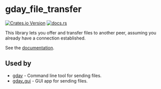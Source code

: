 # gday_file_transfer
[![Crates.io Version](https://img.shields.io/crates/v/gday_file_transfer)](https://crates.io/crates/gday_file_transfer)
[![docs.rs](https://img.shields.io/docsrs/gday_file_transfer)](https://docs.rs/gday_file_transfer/)

This library lets you offer and transfer files to another peer,
assuming you already have a connection established.

See the [documentation](https://docs.rs/gday_file_transfer/).

## Used by
- [gday](https://crates.io/crates/gday) - Command line tool for sending files.
- [gday_gui](/gday_gui/) - GUI app for sending files.
